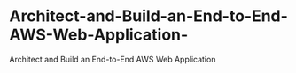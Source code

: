 # Architect-and-Build-an-End-to-End-AWS-Web-Application-
Architect and Build an End-to-End AWS Web Application 
